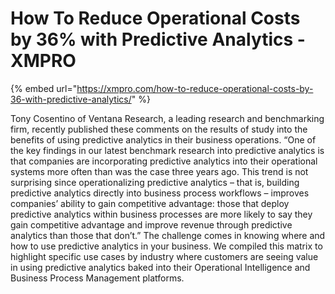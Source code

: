 # How To Reduce Operational Costs by 36% with Predictive Analytics - XMPRO

{% embed url="https://xmpro.com/how-to-reduce-operational-costs-by-36-with-predictive-analytics/" %}

Tony Cosentino of Ventana Research, a leading research and benchmarking firm, recently published these comments on the results of study into the benefits of using predictive analytics in their business operations.
“One of the key findings in our latest benchmark research into predictive analytics is that companies are incorporating predictive analytics into their operational systems more often than was the case three years ago.
This trend is not surprising since operationalizing predictive analytics – that is, building predictive analytics directly into business process workflows – improves companies’ ability to gain competitive advantage: those that deploy predictive analytics within business processes are more likely to say they gain competitive advantage and improve revenue through predictive analytics than those that don’t.”
The challenge comes in knowing where and how to use predictive analytics in your business. We compiled this matrix to highlight specific use cases by industry where customers are seeing value in using predictive analytics baked into their Operational Intelligence and Business Process Management platforms.